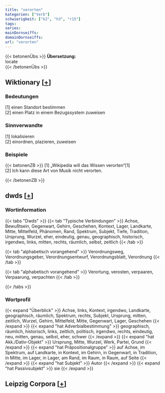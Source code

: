 ```yaml
---
title: "verorten"
kategorien: ["Verb"]
schwierigkeit: ["k2", "h3", "r15"]
tags:
series:
mainDornseiffs:
domainDornseiffs:
url: "verorten"
---
```


{{< betonenÜbs >}}
**Übersetzung:**  
locate  
{{< /betonenÜbs >}}

## Wiktionary [[+](https://de.wiktionary.org/wiki/verorten)]

### Bedeutungen
[1] einen Standort bestimmen  
[2] einen Platz in einem Bezugssystem zuweisen  

### Sinnverwandte
[1] lokalisieren  
[2] einordnen, plazieren, zuweisen  

### Beispiele
{{< betonenZB >}}
[1] „Wikipedia will das Wissen verorten“[1]  
[2] Ich kann diese Art von Musik nicht verorten.  

{{< /betonenZB >}}


## dwds [[+](https://www.dwds.de/wb/verorten)]

### Wortinformation
{{< tabs "Dwds" >}}
{{< tab "Typische Verbindungen" >}}
Achse, Bewußtsein, Gegenwart, Gehirn, Geschehen, Kontext, Lager, Landkarte, Mitte, Mittelfeld, Phänomen, Rand, Spektrum, Subjekt, Tiefe, Tradition, Ursprung, Wurzel, eher, eindeutig, genau, geographisch, historisch, irgendwo, links, mitten, rechts, räumlich, selbst, zeitlich
{{< /tab >}}

{{< tab "alphabetisch vorangehend" >}}
Verordnungsweg, Verordnungsgeber, Verordnungsentwurf, Verordnungsblatt, Verordnung
{{< /tab >}}

{{< tab "alphabetisch vorangehend" >}}
Verortung, verosten, verpaaren, Verpaarung, verpachten
{{< /tab >}}

{{< /tabs >}}

### Wortprofil
{{< expand "Überblick" >}} Achse, links, Kontext, irgendwo, Landkarte, geographisch, räumlich, Spektrum, rechts, Subjekt, Ursprung, mitten, zeitlich, Wurzel, Gehirn, Mittelfeld, Mitte, Gegenwart, Lager, Geschehen {{< /expand >}}
{{< expand "hat Adverbialbestimmung" >}} geographisch, räumlich, historisch, links, zeitlich, politisch, irgendwo, rechts, eindeutig, neu, mitten, genau, selbst, eher, schwer {{< /expand >}}
{{< expand "hat Akk./Dativ-Objekt" >}} Ursprung, Mitte, Wurzel, Werk, Partei, Grund {{< /expand >}}
{{< expand "hat Präpositionalgruppe" >}} auf Achse, im Spektrum, auf Landkarte, in Kontext, im Gehirn, in Gegenwart, in Tradition, in Mitte, im Lager, in Lager, am Rand, im Raum, in Raum, auf Seite {{< /expand >}}
{{< expand "hat Subjekt" >}} Autor {{< /expand >}}
{{< expand "hat Passivsubjekt" >}} sie {{< /expand >}}

## Leipzig Corpora [[+](https://corpora.uni-leipzig.de/en/res?word=verorten&corpusId=deu_newscrawl-public_2018)]

